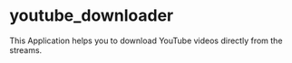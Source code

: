 # youtube_downloader
This Application helps you to download YouTube videos directly from the streams.

